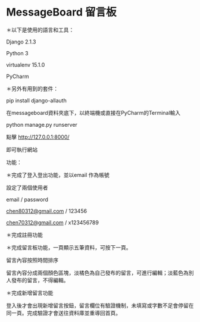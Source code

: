# MessageBoard 留言板

＊以下是使用的語言和工具：

Django 2.1.3

Python 3

virtualenv 15.1.0

PyCharm

＊另外有用到的套件：

pip install django-allauth


在messageboard資料夾底下，以終端機或直接在PyCharm的Terminal輸入

python manage.py runserver

點擊 http://127.0.0.1:8000/

即可執行網站


功能：

＊完成了登入登出功能，並以email 作為帳號

  設定了兩個使用者
  
  email / password
  
  chen80312@gmail.com / 123456
  
  chen70312@gmail.com / x123456789

＊完成註冊功能 

＊完成留言板功能，一頁顯示五筆資料，可按下一頁。
  
  留言內容按照時間排序
  
  留言內容分成兩個顏色區塊，淡橘色為自己發布的留言，可進行編輯；淡藍色為別人發布的留言，不得編輯。

＊完成新增留言功能

  登入後才會出現新增留言按鈕，留言欄位有驗證機制，未填寫或字數不足會停留在同一頁。完成驗證才會送往資料庫並重導回首頁。
